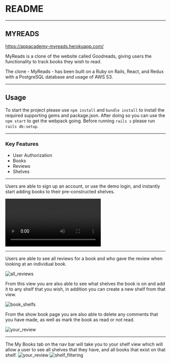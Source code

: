 # README
----------
## MYREADS

https://appacademy-myreads.herokuapp.com/

MyReads is a clone of the website called Goodreads, giving users the functionality to track books they wish to read.

The clone - MyReads - has been built on a Ruby on Rails, React, and Redux with a PostgreSQL database and usage of AWS S3. 

----------

## Usage
To start the project please use `npm install` and `bundle install` to install the required supporting gems and package.json. After doing so you can use the `npm start` to get the webpack going. Before running `rails s` please run `rails db:setup`. 

--------
### Key Features

   * User Authorization 
   * Books
   * Reviews
   * Shelves
--------
Users are able to sign up an account, or use the demo login, and instantly start adding books to their pre-constructed shelves.

![login_shelf](https://github.com/Micjoey/MyReads_FSP/blob/master/app/assets/videos/login_add_book_small.mov)

--------
Users are able to see all reviews for a book and who gave the review when looking at an individual book.

![all_reviews](https://github.com/Micjoey/MyReads_FSP/blob/master/app/assets/images/All%20Reviews.png)

From this view you are also able to see what shelves the book is on and add it to any shelf that you wish, in addition you can create a new shelf from that view. 

![book_shelfs](https://github.com/Micjoey/MyReads_FSP/blob/master/app/assets/images/Add%20to%20Shelf.png)

From the show book page you are also able to delete any comments that you have made, as well as mark the book as read or not read.

![your_review](https://github.com/Micjoey/MyReads_FSP/blob/master/app/assets/images/personal_review.png)


--------
The My Books tab on the nav bar will take you to your shelf view which will allow a user to see all shelves that they have, and all books that exist on that shelf. 
![your_review](https://github.com/Micjoey/MyReads_FSP/blob/master/app/assets/images/myBooks.png)
![shelf_filtering](https://github.com/Micjoey/MyReads_FSP/blob/master/app/assets/images/filteringmybooks.png)








